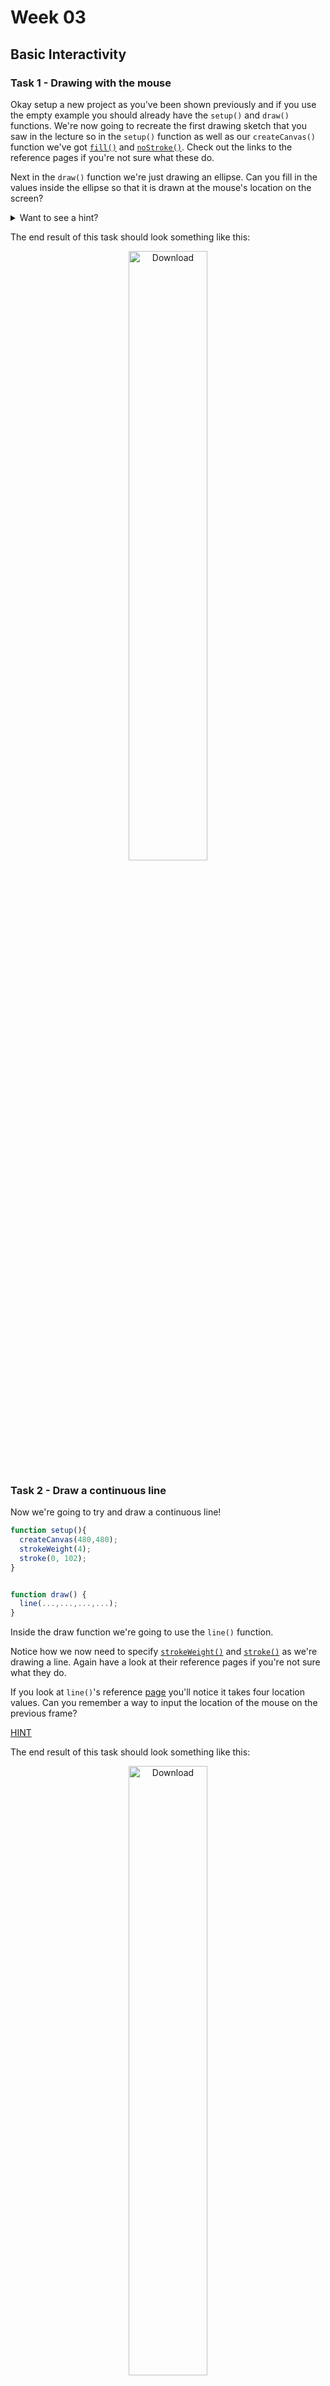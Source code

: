# Week 03

## Basic Interactivity


### Task 1 - Drawing with the mouse

Okay setup a new project as you've been shown previously and if you use the empty example you should already have the `setup()` and `draw()` functions.  We're now going to recreate the first drawing sketch that you saw in the lecture so in the ```setup()``` function as well as our ```createCanvas()``` function we've got [```fill()```](https://p5js.org/reference/#/p5/fill) and [```noStroke()```](https://p5js.org/reference/#/p5/noStroke).  Check out the links to the reference pages if you're not sure what these do.  

Next in the ```draw()``` function we're just drawing an ellipse.  Can you fill in the values inside the ellipse so that it is drawn at the mouse's location on the screen?


<details>
<summary>Want to see a hint?</summary>
<br>
[HINT](https://p5js.org/reference/#/p5/mouseX)
<br><br>
	
<p>
https://p5js.org/reference/#/p5/mouseX
</p>
</details>  

The end result of this task should look something like this:
<p align="center">
<img src="./images/Task_01.gif" alt="Download" width="50%"/>
</p>

### Task 2 - Draw a continuous line

Now we're going to try and draw a continuous line!

```javascript
function setup(){
  createCanvas(480,480);
  strokeWeight(4);
  stroke(0, 102);
}


function draw() {
  line(...,...,...,...);
}
```

Inside the draw function we're going to use the ```line()``` function.

Notice how we now need to specify [```strokeWeight()```](https://p5js.org/reference/#/p5/strokeWeight) and [```stroke()```](https://p5js.org/reference/#/p5/stroke) as we're drawing a line.  Again have a look at their reference pages if you're not sure what they do.

If you look at `line()`'s reference [page](https://p5js.org/reference/#/p5/line) you'll notice it takes four location values.  Can you remember a way to input the location of the mouse on the previous frame?

[HINT](https://p5js.org/reference/#/p5/pmouseX)

The end result of this task should look something like this:
<p align="center">
<img src="./images/Task_02.gif" alt="Download" width="50%"/>
</p>

### Task 3 - Calculate speed of movement

We're now going to use the difference between the current and previous mouse locations to calcuate the speed that the mouse cursor is moving.  We will then use this value to change the weight of the line we are drawing.  We want to do this on each frame so we'll add the following lines of code to our `draw()` function:

```javascript
let weight = dist(mouseX, mouseY, pmouseX, pmouseY);
strokeWeight(weight);	
```

The end result of this task should look something like this:
<p align="center">
<img src="./images/Task_03.gif" alt="Download" width="50%"/>
</p>

### Task 4 - Draw fluidly

The following technique called 'easing' can be used to make our drawn object lag behind the location of the mouse and makes for a more fluid drawing style.

Try this code:

```javascript

let x = 0;
let easing = 0.01;

function setup(){
  	createCanvas(480,480);
}

function draw() {
	let targetX = mouseX;
	x += (targetX - x) * easing;
  	ellipse(x, 40, 12, 12);
   	console.log(targetX + " : " + x);
}
```

* See how the difference between the two numbers that are output to the console (to open the console right-click the mouse and press 'Inspect', then find the console tab) are greater when you move the mouse and then comes closer together as you stop moving.

* Change the code from Task 3 so that lines on both axis (X and Y) are drawn with the easing technique.

* Try changing the value of the ```easing``` variable and see how it changes the movement.

The end result of this task should look something like this:
<p align="center">
<img src="./images/Task_04.gif" alt="Download" width="50%"/>
</p>

### Task 5 - Conditionals

Look at the following code:

```javascript
function setup() {
	createCanvas(480, 480);
	strokeWeight(30);
	background(204);
}

function draw() {
	stroke(102);
	line(40,0,70,height);

	if (mouseIsPressed == true){
		stroke(0);
	} else {
		stroke(255);
	}

  	line(0,70,width,50);
}
```

We're changing the colour of the line depending on whether the mouse is pressed.

* Add an ```if else``` statement so that something else happens when a key is pressed.

* Using ```if``` or ```if else``` statements make different things happen on screen when you press specific keys.

[HINT](https://p5js.org/reference/#/p5/keyTyped)

The end result of this task should look something like this:
<p align="center">
<img src="./images/Task_05.gif" alt="Download" width="50%"/>
</p>

### Task 6 - Find the cursor

For this task start by creating a new sketch with the following code:

```javascript
let x;

function setup() {
	createCanvas(480, 480);
	x = width/2;
}

function draw() {
	background(204);
  	line(x,0,x,height);
}
```
Now you need to add some code to the `draw()` function.  This code will check to see if the mouse cursor is on the left or right of the line and then move the line towards the cursor.

The end result of this task should look something like this:
<p align="center">
<img src="./images/Task_06.gif" alt="Download" width="50%"/>
</p>

### Extra task

* Write your own function that is called inside the `draw()` function.  Make the input to your function different depending on whether a mouse or key is pressed.

If you're looking for some help or inspiration for this task watch [THIS](https://www.youtube.com/watch?v=zkc417YapfE&list=PLRqwX-V7Uu6Zy51Q-x9tMWIv9cueOFTFA) Daniel Shiffman tutorial. 
















